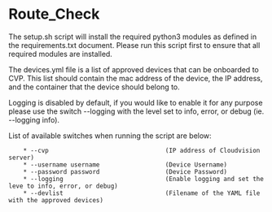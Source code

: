 # Route_Check

The setup.sh script will install the required python3 modules as defined in the requirements.txt document.  Please run this script first to ensure that all required modules are installed.

The devices.yml file is a list of approved devices that can be onboarded to CVP.  This list should contain the mac address of the device, the IP address, and the container that the device should belong to.    

Logging is disabled by default, if you would like to enable it for any purpose please use the switch --logging with the level set to info, error, or debug (ie. --logging info).

List of available switches when running the script are below:

        * --cvp                                (IP address of Cloudvision server)
        * --username username                  (Device Username)
        * --password password                  (Device Password)
        * --logging                            (Enable logging and set the leve to info, error, or debug)
        * --devlist                            (Filename of the YAML file with the approved devices)
